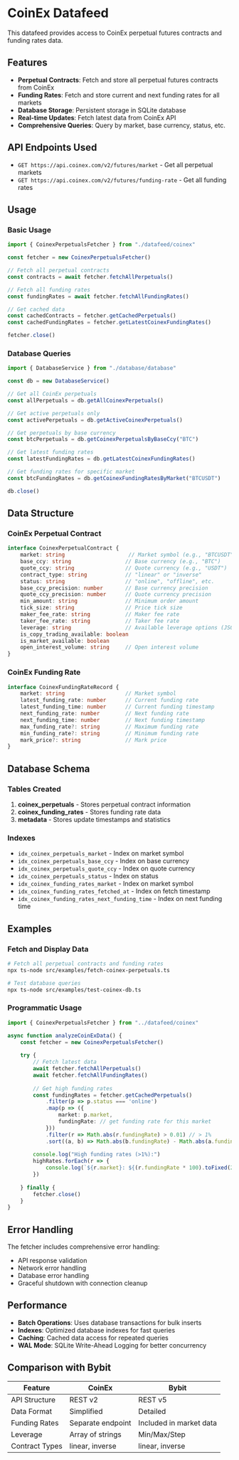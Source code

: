 # CoinEx Datafeed

This datafeed provides access to CoinEx perpetual futures contracts and funding rates data.

## Features

- **Perpetual Contracts**: Fetch and store all perpetual futures contracts from CoinEx
- **Funding Rates**: Fetch and store current and next funding rates for all markets
- **Database Storage**: Persistent storage in SQLite database
- **Real-time Updates**: Fetch latest data from CoinEx API
- **Comprehensive Queries**: Query by market, base currency, status, etc.

## API Endpoints Used

- `GET https://api.coinex.com/v2/futures/market` - Get all perpetual markets
- `GET https://api.coinex.com/v2/futures/funding-rate` - Get all funding rates

## Usage

### Basic Usage

```typescript
import { CoinexPerpetualsFetcher } from "./datafeed/coinex"

const fetcher = new CoinexPerpetualsFetcher()

// Fetch all perpetual contracts
const contracts = await fetcher.fetchAllPerpetuals()

// Fetch all funding rates
const fundingRates = await fetcher.fetchAllFundingRates()

// Get cached data
const cachedContracts = fetcher.getCachedPerpetuals()
const cachedFundingRates = fetcher.getLatestCoinexFundingRates()

fetcher.close()
```

### Database Queries

```typescript
import { DatabaseService } from "./database/database"

const db = new DatabaseService()

// Get all CoinEx perpetuals
const allPerpetuals = db.getAllCoinexPerpetuals()

// Get active perpetuals only
const activePerpetuals = db.getActiveCoinexPerpetuals()

// Get perpetuals by base currency
const btcPerpetuals = db.getCoinexPerpetualsByBaseCcy("BTC")

// Get latest funding rates
const latestFundingRates = db.getLatestCoinexFundingRates()

// Get funding rates for specific market
const btcFundingRates = db.getCoinexFundingRatesByMarket("BTCUSDT")

db.close()
```

## Data Structure

### CoinEx Perpetual Contract
```typescript
interface CoinexPerpetualContract {
    market: string                    // Market symbol (e.g., "BTCUSDT")
    base_ccy: string                 // Base currency (e.g., "BTC")
    quote_ccy: string                // Quote currency (e.g., "USDT")
    contract_type: string            // "linear" or "inverse"
    status: string                   // "online", "offline", etc.
    base_ccy_precision: number       // Base currency precision
    quote_ccy_precision: number      // Quote currency precision
    min_amount: string               // Minimum order amount
    tick_size: string                // Price tick size
    maker_fee_rate: string           // Maker fee rate
    taker_fee_rate: string           // Taker fee rate
    leverage: string                 // Available leverage options (JSON string)
    is_copy_trading_available: boolean
    is_market_available: boolean
    open_interest_volume: string     // Open interest volume
}
```

### CoinEx Funding Rate
```typescript
interface CoinexFundingRateRecord {
    market: string                   // Market symbol
    latest_funding_rate: number      // Current funding rate
    latest_funding_time: number      // Current funding timestamp
    next_funding_rate: number        // Next funding rate
    next_funding_time: number        // Next funding timestamp
    max_funding_rate?: string        // Maximum funding rate
    min_funding_rate?: string        // Minimum funding rate
    mark_price?: string              // Mark price
}
```

## Database Schema

### Tables Created

1. **coinex_perpetuals** - Stores perpetual contract information
2. **coinex_funding_rates** - Stores funding rate data
3. **metadata** - Stores update timestamps and statistics

### Indexes

- `idx_coinex_perpetuals_market` - Index on market symbol
- `idx_coinex_perpetuals_base_ccy` - Index on base currency
- `idx_coinex_perpetuals_quote_ccy` - Index on quote currency
- `idx_coinex_perpetuals_status` - Index on status
- `idx_coinex_funding_rates_market` - Index on market symbol
- `idx_coinex_funding_rates_fetched_at` - Index on fetch timestamp
- `idx_coinex_funding_rates_next_funding_time` - Index on next funding time

## Examples

### Fetch and Display Data
```bash
# Fetch all perpetual contracts and funding rates
npx ts-node src/examples/fetch-coinex-perpetuals.ts

# Test database queries
npx ts-node src/examples/test-coinex-db.ts
```

### Programmatic Usage
```typescript
import { CoinexPerpetualsFetcher } from "../datafeed/coinex"

async function analyzeCoinExData() {
    const fetcher = new CoinexPerpetualsFetcher()
    
    try {
        // Fetch latest data
        await fetcher.fetchAllPerpetuals()
        await fetcher.fetchAllFundingRates()
        
        // Get high funding rates
        const fundingRates = fetcher.getCachedPerpetuals()
            .filter(p => p.status === 'online')
            .map(p => ({
                market: p.market,
                fundingRate: // get funding rate for this market
            }))
            .filter(r => Math.abs(r.fundingRate) > 0.01) // > 1%
            .sort((a, b) => Math.abs(b.fundingRate) - Math.abs(a.fundingRate))
        
        console.log("High funding rates (>1%):")
        highRates.forEach(r => {
            console.log(`${r.market}: ${(r.fundingRate * 100).toFixed(2)}%`)
        })
        
    } finally {
        fetcher.close()
    }
}
```

## Error Handling

The fetcher includes comprehensive error handling:
- API response validation
- Network error handling
- Database error handling
- Graceful shutdown with connection cleanup

## Performance

- **Batch Operations**: Uses database transactions for bulk inserts
- **Indexes**: Optimized database indexes for fast queries
- **Caching**: Cached data access for repeated queries
- **WAL Mode**: SQLite Write-Ahead Logging for better concurrency

## Comparison with Bybit

| Feature | CoinEx | Bybit |
|---------|---------|--------|
| API Structure | REST v2 | REST v5 |
| Data Format | Simplified | Detailed |
| Funding Rates | Separate endpoint | Included in market data |
| Leverage | Array of strings | Min/Max/Step |
| Contract Types | linear, inverse | linear, inverse |
